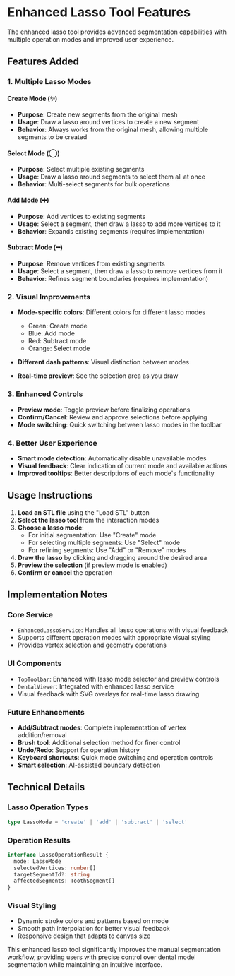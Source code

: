 # Enhanced Lasso Tool Features

The enhanced lasso tool provides advanced segmentation capabilities with multiple operation modes and improved user experience.

## Features Added

### 1. Multiple Lasso Modes

#### Create Mode (✨)
- **Purpose**: Create new segments from the original mesh
- **Usage**: Draw a lasso around vertices to create a new segment
- **Behavior**: Always works from the original mesh, allowing multiple segments to be created

#### Select Mode (◯)
- **Purpose**: Select multiple existing segments
- **Usage**: Draw a lasso around segments to select them all at once
- **Behavior**: Multi-select segments for bulk operations

#### Add Mode (➕)
- **Purpose**: Add vertices to existing segments
- **Usage**: Select a segment, then draw a lasso to add more vertices to it
- **Behavior**: Expands existing segments (requires implementation)

#### Subtract Mode (➖)
- **Purpose**: Remove vertices from existing segments
- **Usage**: Select a segment, then draw a lasso to remove vertices from it
- **Behavior**: Refines segment boundaries (requires implementation)

### 2. Visual Improvements

- **Mode-specific colors**: Different colors for different lasso modes
  - Green: Create mode
  - Blue: Add mode
  - Red: Subtract mode
  - Orange: Select mode

- **Different dash patterns**: Visual distinction between modes
- **Real-time preview**: See the selection area as you draw

### 3. Enhanced Controls

- **Preview mode**: Toggle preview before finalizing operations
- **Confirm/Cancel**: Review and approve selections before applying
- **Mode switching**: Quick switching between lasso modes in the toolbar

### 4. Better User Experience

- **Smart mode detection**: Automatically disable unavailable modes
- **Visual feedback**: Clear indication of current mode and available actions
- **Improved tooltips**: Better descriptions of each mode's functionality

## Usage Instructions

1. **Load an STL file** using the "Load STL" button
2. **Select the lasso tool** from the interaction modes
3. **Choose a lasso mode**:
   - For initial segmentation: Use "Create" mode
   - For selecting multiple segments: Use "Select" mode
   - For refining segments: Use "Add" or "Remove" modes
4. **Draw the lasso** by clicking and dragging around the desired area
5. **Preview the selection** (if preview mode is enabled)
6. **Confirm or cancel** the operation

## Implementation Notes

### Core Service
- `EnhancedLassoService`: Handles all lasso operations with visual feedback
- Supports different operation modes with appropriate visual styling
- Provides vertex selection and geometry operations

### UI Components
- `TopToolbar`: Enhanced with lasso mode selector and preview controls
- `DentalViewer`: Integrated with enhanced lasso service
- Visual feedback with SVG overlays for real-time lasso drawing

### Future Enhancements
- **Add/Subtract modes**: Complete implementation of vertex addition/removal
- **Brush tool**: Additional selection method for finer control
- **Undo/Redo**: Support for operation history
- **Keyboard shortcuts**: Quick mode switching and operation controls
- **Smart selection**: AI-assisted boundary detection

## Technical Details

### Lasso Operation Types
```typescript
type LassoMode = 'create' | 'add' | 'subtract' | 'select'
```

### Operation Results
```typescript
interface LassoOperationResult {
  mode: LassoMode
  selectedVertices: number[]
  targetSegmentId?: string
  affectedSegments: ToothSegment[]
}
```

### Visual Styling
- Dynamic stroke colors and patterns based on mode
- Smooth path interpolation for better visual feedback
- Responsive design that adapts to canvas size

This enhanced lasso tool significantly improves the manual segmentation workflow, providing users with precise control over dental model segmentation while maintaining an intuitive interface.

